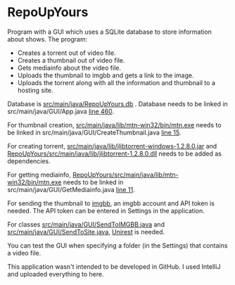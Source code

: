 # RepoUpYours

Program with a GUI which uses a SQLite database to store information about shows. The program:
- Creates a torrent out of video file.
- Creates a thumbnail out of video file.
- Gets mediainfo about the video file.
- Uploads the thumbnail to imgbb and gets a link to the image.
- Uploads the torrent along with all the information and thumbnail to a hosting site.

Database is [src/main/java/RepoUpYours.db](https://github.com/JaakobJ/RepoUpYours/blob/master/src/main/java/upyours.db) . Database needs to be linked in src/main/java/GUI/App.java [line 460](https://github.com/JaakobJ/RepoUpYours/blob/master/src/main/java/GUI/App.java#L460). 

For thumbnail creation, [src/main/java/lib/mtn-win32/bin/mtn.exe](https://github.com/JaakobJ/RepoUpYours/blob/master/src/main/java/lib/mtn-win32/bin/mtn.exe) needs to be linked in src/main/java/GUI/CreateThumbnail.java [line 15](https://github.com/JaakobJ/RepoUpYours/blob/master/src/main/java/GUI/CreateThumbnail.java#L15).

For creating torrent, [src/main/java/lib/jlibtorrent-windows-1.2.8.0.jar](https://github.com/JaakobJ/RepoUpYours/blob/master/src/main/java/lib/jlibtorrent-windows-1.2.8.0.jar) and [RepoUpYours/src/main/java/lib/jlibtorrent-1.2.8.0.dll](https://github.com/JaakobJ/RepoUpYours/blob/master/src/main/java/lib/jlibtorrent-1.2.8.0.dll) needs to be added as dependencies.

For getting mediainfo, [RepoUpYours/src/main/java/lib/mtn-win32/bin/mtn.exe](https://github.com/JaakobJ/RepoUpYours/blob/master/src/main/java/lib/mtn-win32/bin/mtn.exe)  needs to be linked in src/main/java/GUI/GetMediainfo.java [line 11](https://github.com/JaakobJ/RepoUpYours/blob/master/src/main/java/GUI/GetMediainfo.java#L11).

For sending the thumbnail to [imgbb](https://imgbb.com/), an imgbb account and API token is needed. The API token can be entered in Settings in the application.

For classes [src/main/java/GUI/SendToIMGBB.java](https://github.com/JaakobJ/RepoUpYours/blob/master/src/main/java/GUI/SendToIMGBB.java) and [src/main/java/GUI/SendToSite.java](https://github.com/JaakobJ/RepoUpYours/blob/master/src/main/java/GUI/SendToSite.java), [Unirest](http://kong.github.io/unirest-java/) is needed.

You can test the GUI when specifying a folder (in the Settings) that contains a video file.

This application wasn't intended to be developed in GitHub. I used IntelliJ and uploaded everything to here.

